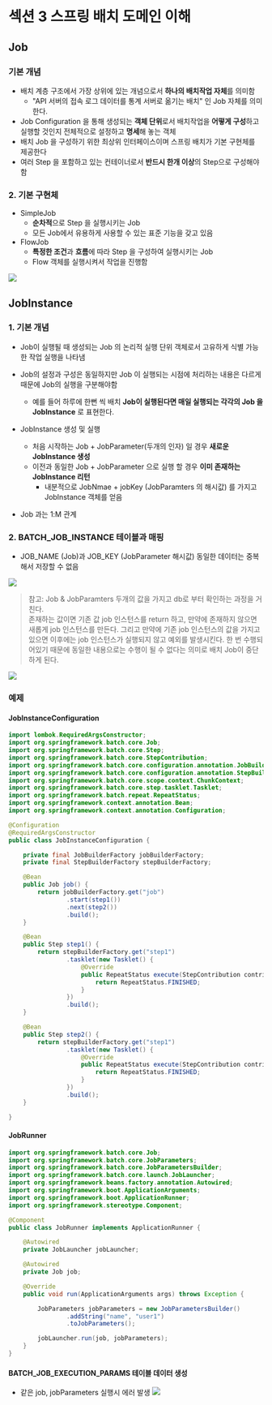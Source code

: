 # 섹션 3 스프링 배치 도메인 이해

## Job
### 기본 개념
- 배치 계층 구조에서 가장 상위에 있는 개념으로서 **하나의 배치작업 자체**를 의미함
  - "API 서버의 접속 로그 데이터를 통계 서버로 옮기는 배치" 인 Job 자체를 의미한다.
- Job Configuration 을 통해 생성되는 **객체 단위**로서 배치작업을 **어떻게 구성**하고 실행할 것인지 전체적으로 설정하고 **명세**해 놓는 객체
- 배치 Job 을 구성하기 위한 최상위 인터페이스이며 스프링 배치가 기본 구현체를 제공한다
- 여러 Step 을 포함하고 있는 컨테이너로서 **반드시 한개 이상**의 Step으로 구성해야함

### 2. 기본 구현체
- SimpleJob
  - **순차적**으로 Step 을 실행시키는 Job
  - 모든 Job에서 유용하게 사용할 수 있는 표준 기능을 갖고 있음
- FlowJob
  - **특정한 조건**과 **흐름**에 따라 Step 을 구성하여 실행시키는 Job
  - Flow 객체를 실행시켜서 작업을 진행함

![](https://github.com/dididiri1/TIL/blob/main/Batch/images/04_01.png?raw=true)



## JobInstance

### 1. 기본 개념
- Job이 실행될 때 생성되는 Job 의 논리적 실행 단위 객체로서 고유하게 식별 가능한 작업 실행을 나타냄
- Job의 설정과 구성은 동일하지만 Job 이 실행되는 시점에 처리하는 내용은 다르게 때문에 Job의 실행을 구분해야함
  - 예를 들어 하루에 한뻔 씩 배치 **Job이 실행된다면 매일 실행되는 각각의 Job 을 JobInstance** 로 표현한다.

- JobInstance 생성 및 실행
  - 처음 시작하는 Job + JobParameter(두개의 인자) 일 경우 **새로운 JobInstance 생성**
  - 이전과 동일한 Job + JobParameter 으로 실행 할 경우 **이미 존재하는 JobInstance 리턴**
    - 내분적으로 JobNmae + jobKey (JobParamters 의 해시값) 를 가지고 JobInstance 객체를 얻음
- Job 과는 1:M 관계

### 2. BATCH_JOB_INSTANCE 테이블과 매핑
- JOB_NAME (Job)과 JOB_KEY (JobParameter 해시값) 동일한 데이터는 중복해서 저장할 수 없음 

![](https://github.com/dididiri1/TIL/blob/main/Batch/images/04_02.png?raw=true)

> 참고: Job & JobParamters 두개의 값을 가지고 db로 부터 확인하는 과정을 거친다.  
> 존재하는 값이면 기존 값 job 인스턴스를 return 하고, 만약에 존재하지 않으면 새롭게 job 인스턴스를 만든다.
> 그리고 만약에 기존 job 인스턴스의 값을 가지고 있으면 이후에는 job 인스턴스가 실행되지 않고 예외를 발생시킨다.
> 한 번 수행되어있기 때문에 동일한 내용으로는 수행이 될 수 없다는 의미로 배치 Job이 중단하게 된다.

![](https://github.com/dididiri1/TIL/blob/main/Batch/images/04_03.png?raw=true)

### 예제
#### JobInstanceConfiguration 
``` java
import lombok.RequiredArgsConstructor;
import org.springframework.batch.core.Job;
import org.springframework.batch.core.Step;
import org.springframework.batch.core.StepContribution;
import org.springframework.batch.core.configuration.annotation.JobBuilderFactory;
import org.springframework.batch.core.configuration.annotation.StepBuilderFactory;
import org.springframework.batch.core.scope.context.ChunkContext;
import org.springframework.batch.core.step.tasklet.Tasklet;
import org.springframework.batch.repeat.RepeatStatus;
import org.springframework.context.annotation.Bean;
import org.springframework.context.annotation.Configuration;

@Configuration
@RequiredArgsConstructor
public class JobInstanceConfiguration {

    private final JobBuilderFactory jobBuilderFactory;
    private final StepBuilderFactory stepBuilderFactory;

    @Bean
    public Job job() {
        return jobBuilderFactory.get("job")
                .start(step1())
                .next(step2())
                .build();
    }

    @Bean
    public Step step1() {
        return stepBuilderFactory.get("step1")
                .tasklet(new Tasklet() {
                    @Override
                    public RepeatStatus execute(StepContribution contribution, ChunkContext chunkContext) throws Exception {
                        return RepeatStatus.FINISHED;
                    }
                })
                .build();
    }

    @Bean
    public Step step2() {
        return stepBuilderFactory.get("step1")
                .tasklet(new Tasklet() {
                    @Override
                    public RepeatStatus execute(StepContribution contribution, ChunkContext chunkContext) throws Exception {
                        return RepeatStatus.FINISHED;
                    }
                })
                .build();
    }

}
``` 

#### JobRunner
``` java
import org.springframework.batch.core.Job;
import org.springframework.batch.core.JobParameters;
import org.springframework.batch.core.JobParametersBuilder;
import org.springframework.batch.core.launch.JobLauncher;
import org.springframework.beans.factory.annotation.Autowired;
import org.springframework.boot.ApplicationArguments;
import org.springframework.boot.ApplicationRunner;
import org.springframework.stereotype.Component;

@Component
public class JobRunner implements ApplicationRunner {

    @Autowired
    private JobLauncher jobLauncher;

    @Autowired
    private Job job;

    @Override
    public void run(ApplicationArguments args) throws Exception {

        JobParameters jobParameters = new JobParametersBuilder()
                .addString("name", "user1")
                .toJobParameters();

        jobLauncher.run(job, jobParameters);
    }
}
``` 
#### BATCH_JOB_EXECUTION_PARAMS 테이블 데이터 생성 
- 같은 job, jobParameters 실행시 에러 발생
![](https://github.com/dididiri1/TIL/blob/main/Batch/images/04_04.png?raw=true)